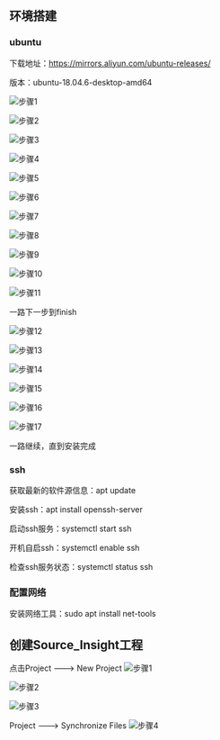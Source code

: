 ## 环境搭建

### ubuntu
下载地址：https://mirrors.aliyun.com/ubuntu-releases/

版本：ubuntu-18.04.6-desktop-amd64

![步骤1](image/step1.png)

![步骤2](image/step2.png)

![步骤3](image/step3.png)

![步骤4](image/step4.png)

![步骤5](image/step5.png)

![步骤6](image/step6.png)

![步骤7](image/step7.png)

![步骤8](image/step8.png)

![步骤9](image/step9.png)

![步骤10](image/step10.png)

![步骤11](image/step11.png)

一路下一步到finish

![步骤12](image/step12.png)

![步骤13](image/step13.png)

![步骤14](image/step14.png)

![步骤15](image/step15.png)

![步骤16](image/step16.png)

![步骤17](image/step17.png)

一路继续，直到安装完成

### ssh
获取最新的软件源信息：apt update

安装ssh：apt install openssh-server

启动ssh服务：systemctl start ssh

开机自启ssh：systemctl enable ssh

检查ssh服务状态：systemctl status ssh

### 配置网络
安装网络工具：sudo apt install net-tools

## 创建Source_Insight工程

点击Project ---> New Project
![步骤1](image/source_insight_1.png)

![步骤2](image/source_insight_2.png)

![步骤3](image/source_insight_3.png)

Project ---> Synchronize Files
![步骤4](image/source_insight_4.png)
